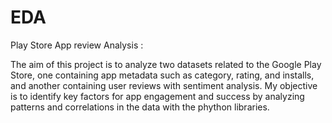 # EDA
Play Store App review Analysis : 

The aim of this project is to analyze two datasets related to the Google Play Store, one containing app metadata such as category, rating, and installs, and another containing user reviews with sentiment analysis. My objective is to identify key factors for app engagement and success by analyzing patterns and correlations in the data with the phython libraries.

